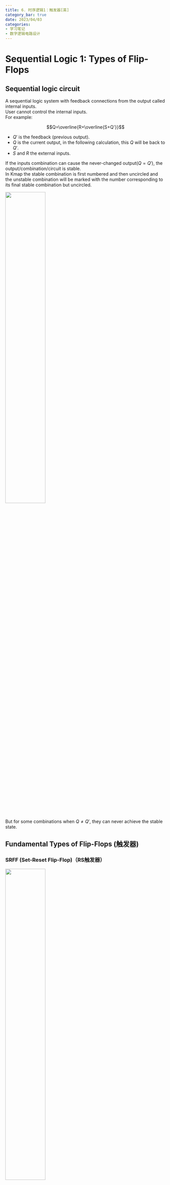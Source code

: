 ```yaml
---
title: 6. 时序逻辑1：触发器[英]
category_bar: true
date: 2023/04/03
categories: 
- 学习笔记
- 数字逻辑电路设计
---
```


# Sequential Logic 1: Types of Flip-Flops
## 	Sequential logic circuit
A sequential logic system with feedback connections from the output called internal inputs.  
User cannot control the internal inputs.  
For example:  

$$Q=\overline{R+\overline{S+Q'}}$$

- $Q'$ is the feedback (previous output).
- $Q$ is the current output, in the following calculation, this $Q$ will be back to $Q'$.  
- $S$ and $R$ the external inputs.  

If the inputs combination can cause the never-changed output($Q=Q'$), the output/combination/circuit is stable.  
In Kmap the stable combination is first numbered and then uncircled and the unstable combination will be marked with the number corresponding to its final stable combination but uncircled.  

<img src = https://cdn.jsdelivr.net/gh/l61012345/Pic/img/20230403201312.png width=50%>  

But for some combinations when $Q≠Q'$, they can never achieve the stable state.   

##  Fundamental Types of Flip-Flops (触发器)
### SRFF (Set-Reset Flip-Flop)（RS触发器）
<img src = https://cdn.jsdelivr.net/gh/l61012345/Pic/img/20230403202718.png width=50%>  

Set and reset functions are introduced to this kind of system.  
The transition table defines the data transition from present state to next state($Q_t\rightarrow Q_{t+dt}$).  
SRFF can reduce the bounce in circuit.   

In SRFF, the truth table considering with feedback $Q'$ in previous time as input is:  

<img src = https://cdn.jsdelivr.net/gh/l61012345/Pic/img/20230403202848.png width=70%>  

(Note that only when $Q=Q'$, the system will become stable.)  

By such a table, a more condenced table can be concluded:  
<img src = https://cdn.jsdelivr.net/gh/l61012345/Pic/img/20230403203026.png width=50%>  

#### Rules
By exploring on above tables, the rules of SRFF can be found:  
- **If Set is on(the value is 1),the result(Q) will be turned to 1**.
- **If Reset is on(the value is 1), the result(Q) will be turned to 0.**  
- $SR=11$ (when previos input is 00) can cause hazard, the practical result will not same with the truth table.  

#### Limitations
The current change from one state to another (set-reset flip-flop, SRFF) practically is not simultaneous which can cause hazard.  
Example:  
$11→00$, $11→10/01(hazard)→101/010$.  

#### Variants of SRFF
The NAND/NOR only version SRFF(Also called SR Latch) is shown as below:  
<img src = https://cdn.jsdelivr.net/gh/l61012345/Pic/img/1680525458956.jpg width=70%>  

### 	JKFF (JK Flip-Flop)（JK触发器）
#### Structure
<img src = https://cdn.jsdelivr.net/gh/l61012345/Pic/img/20230410200508.png width=60%>  

- $K$ is an external input ANDed with a clock and $\overline{Q}$ to $R$.  
- $J$ is an external input ANDed with a clock and $Q$ to Set.  
- Clock pulses (时钟脉冲,$clk$) is introduced to this kind of SRFF system to control whether the inputs will be work aiming at prevent the Hazard. If clock is 0, the inputs are 0, the output will be not change.  

The benefits of such kind of design:  
1. In this way, we can firstly set $clk=0$ and wait the input signal $JK$ to be stable, then let $clk=1$ to input stable $JK$ into $SR$. **So that the unstable input signal would not affect on the system**.  
  From the seconds between the change from 11 to 00, the clock value is change to 1 to let the result($Q$) is d to prevent the effect of value 10/01.  
  Example: $11→11/01$(clock closed(0),the output will not change)→00  

2. Because $Q$ and $Q'$ are connected to $J$ and $K$ separately, $SR$ (the result of AND gates) can not be 11.    

The truth table is shown as follows:  
<img src = https://cdn.jsdelivr.net/gh/l61012345/Pic/img/20230410200629.png width=50%>  

This truth table can be summerized as a transition state table:  

|$J$|$K$|$Q_t→Q_{t+1}$|
|:-:|:-:|:-:|
|0|d|0→0|
|1|d|0→1|
|d|0|1→1|
|d|1|1→0|

The characteristics are:  
- **$J$ has the same function with $S$.**
- **$K$ has the same function with $R$.**
- **When $JK=11$, the value is inversed.**

<img src = https://cdn.jsdelivr.net/gh/l61012345/Pic/img/20230410203852.png width=50%>  

#### The Master-Slave JKFF（主从JK触发器）
One problem of original JKFF is that, when a bunch of signals are inputted into JKFF together, there may be a issue that JKFF cannot handle all of the inputs. In this way, we cannot deduce the input according to the output.  
A master-slave JKFF uses 2 SRFFs(master and slave), together with input gating logic.   
When clock is 1, gate 1 and 2 are opened to receive $J$,$K$, and gate 3 and 4 are closed. And then waiting clock changes to 0, gate 3,4 are opened to receive $Q_1$ and $Q_1'$ and gate 1 and 2 are closed.  
In such a kind of ways, the input data sequence is produced one by one, so that one input in a $clk$ time corresponding to a output. It is easily to see the output.   
<img src = https://cdn.jsdelivr.net/gh/l61012345/Pic/img/20230410201513.png width=60%>  

#### Fallen Edge Triggering (下降沿触发) 
In addition, it can be oberved that for each time, only when the $clk$ signal changing from 1 to 0, mast-slave JKFF will work according to the transition table of JKFF.  
This kind of triggering is called fallen edge($1→0$) triggering（下降沿触发）.


### TFF (Trigger Flip-Flop)（T触发器）
#### The asynchronous(异步) TFF
The inputs to the internal M-S JKFFs are connect permanently to 1 to $J$,$K$. Trigger is connected via clock line:  
$$J=K=1$$  
$$clock=T$$
<img src = https://cdn.jsdelivr.net/gh/l61012345/Pic/img/20230410201721.png width=50%>  

For a fallen edge(下降沿) of a clock waveform($T:1→0$), TFF can inverse its value ($0→1 or 1→0$).  

Example: 2-bit binary counter  
<img src = https://cdn.jsdelivr.net/gh/l61012345/Pic/img/20230410202220.png width=50%>  

In this circuit, $T_0$ is the outside waveform; The output of $Q_0$ are fed to $Q_1$.   
The obervations are:   
<img src = https://cdn.jsdelivr.net/gh/l61012345/Pic/img/20230410202305.png width=50%>  

#### Synchronous TFF（同步T触发器）
In synchronous TFF, $T$ is used to fed $J$ and $K$ simultaneously.  
$$J=K=T$$

<img src = https://cdn.jsdelivr.net/gh/l61012345/Pic/img/20230410202811.png width=50%>  

The transition state table of TFF is:  

| $T$ | $Q_t→Q_{t+1}$ |
|:-:|:-:|
|0|0→0|
|0|1→1|
|1|0→1|
|1|1→0|

That can be concluded as:  
- **$T=0$ keep the state**.  
- **$T=1$ change the state.**  

### 	DFF (Delay Flip-Flop)（D触发器）
The single data $D$ inputs in $J$ and $K$.  
$$J=D$$
$$K=\overline{D}$$

<img src = https://cdn.jsdelivr.net/gh/l61012345/Pic/img/20230410203307.png width=50%>  

The transition state table of DFF is:  

| $D$ | $Q_t→Q_{t+1}$ |
|:-:|:-:|
|0|0→0|
|0|1→0|
|1|0→1|
|1|1→1|

The behaviour of DFF is:  
**Whatever the $Q_t$ is, the value of $Q_{t+1}$ will always be $D$.**  

If the clock is stopped(0), DFF will store its last input.  

Example: Shift Register（寄存器）  
<img src = https://cdn.jsdelivr.net/gh/l61012345/Pic/img/20230410203603.png width=50%>  

After every clock pulse the data stored in each flip-flop is shifted into its neighbor.(移位计算)  

- Serial-in  
The inputs are one-by-one inputted relying on time.  
- Parallel-in  
All the inputs are inputted together.  

#### Example: For a 4-bit parallel-in and serial-out DFF combinational system：  
when Inputs are 1101:  
$$1101→0110→0011→0001$$
$$z_0=0→z_1=1→z_2=0→z_3=1$$

<img src = https://cdn.jsdelivr.net/gh/l61012345/Pic/img/20230605194826.png width=50%>  

##### Feedback shift registers
- Normal feedback  
  The initial digit is $Z_{n-1}$.  
  Example: for a 4-bit parallel-in feedback DFF combinational system, Inputs are 1101.  
  $$1011→1101→1110→0111→1011$$
  $$z_0=0→z_1=1→z_2=1→z_3=0→z_4=1$$  
  Feedback can be first operated.  

  
- Inverted feedback  
  The result will be inverted to be the next inputs.  
  <img src = https://cdn.jsdelivr.net/gh/l61012345/Pic/img/20230417191639.png  width=50%>  

  Example: inputs are 1011 (left shift) 
  $$1011→0110→1101→1010→0100$$



- Exclusive-or feedback  
<img src = https://cdn.jsdelivr.net/gh/l61012345/Pic/img/20230417191756.png  width=50%>  
